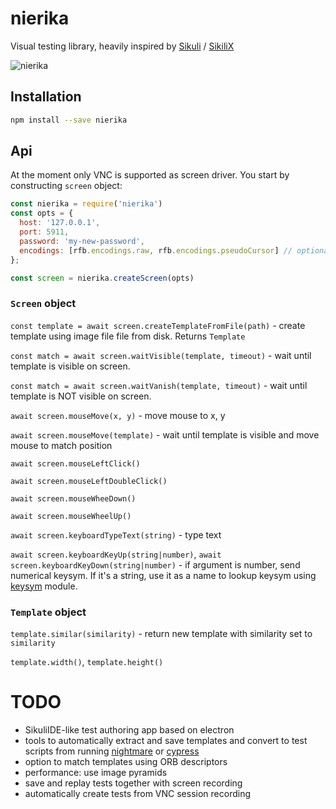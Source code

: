 # nierika

Visual testing library, heavily inspired by [Sikuli](http://www.sikuli.org/) / [SikiliX](http://sikulix.com/)

![nierika](https://cloud.githubusercontent.com/assets/173025/24088486/0b0be20a-0d7f-11e7-8356-dacc4cada52b.gif)

## Installation

```bash
npm install --save nierika
```

## Api

At the moment only VNC is supported as screen driver. You start by constructing `screen` object:

```js
const nierika = require('nierika')
const opts = {
  host: '127.0.0.1',
  port: 5911,
  password: 'my-new-password',
  encodings: [rfb.encodings.raw, rfb.encodings.pseudoCursor] // optional
};

const screen = nierika.createScreen(opts)
```

### `Screen` object

`const template = await screen.createTemplateFromFile(path)` - create template using image file file from disk. Returns `Template`

`const match = await screen.waitVisible(template, timeout)` - wait until template is visible on screen.

`const match = await screen.waitVanish(template, timeout)` - wait until template is NOT visible on screen.

`await screen.mouseMove(x, y)` - move mouse to x, y

`await screen.mouseMove(template)` - wait until template is visible and move mouse to match position

`await screen.mouseLeftClick()`

`await screen.mouseLeftDoubleClick()`

`await screen.mouseWheeDown()`

`await screen.mouseWheelUp()`

`await screen.keyboardTypeText(string)` - type text

`await screen.keyboardKeyUp(string|number)`, `await screen.keyboardKeyDown(string|number)` - if argument is number, send numerical keysym. If it's a string, use it as a name to lookup keysym using [keysym](https://www.npmjs.com/package/keysym) module.

### `Template` object

`template.similar(similarity)` - return new template with similarity set to `similarity`

`template.width()`, `template.height()`

# TODO

- SikuliIDE-like test authoring app based on electron
- tools to automatically extract and save templates and convert to test scripts from running [nightmare](https://github.com/segmentio/nightmare) or [cypress](https://www.cypress.io/)
- option to match templates using ORB descriptors
- performance: use image pyramids
- save and replay tests together with screen recording
- automatically create tests from VNC session recording

